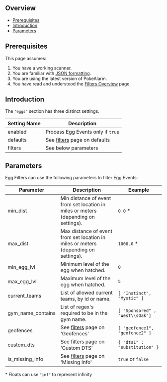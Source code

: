 ## Overview

* [Prerequisites](#prerequisites)
* [Introduction](#introduction)
* [Parameters](#parameters)

## Prerequisites
This page assumes:

1. You have a working scanner.
2. You are familiar with
[JSON formatting](https://www.w3schools.com/js/js_json_intro.asp).
3. You are using the latest version of PokeAlarm.
4. You have read and understood the [Filters Overview](Filters-Overview)
page.

## Introduction

The `"eggs"` section has three distinct settings.

| Setting Name         | Description                                               |
| -------------------- |---------------------------------------------------------- |
| enabled              | Process Egg Events only if `true`                         |
| defaults             | See [filters](Filters-Overview#defaults) page on defaults |
| filters              | See below parameters                                      |

## Parameters

Egg Filters can use the following parameters to filter Egg Events:

| Parameter   | Description                                  | Example |
| ----------- |--------------------------------------------- |---------|
| min_dist    | Min distance of event from set location in miles or meters (depending on settings). | `0.0` *|
| max_dist    | Max distance of event from set location in miles or meters (depending on settings). | `1000.0` *|
| min_egg_lvl | Minimum level of the egg when hatched.       | `0`     |
| max_egg_lvl | Maximum level of the egg when hatched.       | `5`     |
| current_teams | List of allowed current teams, by id or name. | `[ "Instinct", "Mystic" ]` |
| gym_name_contains | List of regex's required to be in the gym name.  | `[ "Sponsored" , "West\\sOak"]` |
| geofences   | See [filters](Filters-Overview#geofence) page on 'Geofences'    | `[ "geofence1", "geofence2" ]` |
| custom_dts  | See [filters](Filters-Overview#custom-dts) page on 'Custom DTS'   | `{ "dts1" : "substitution" }` |
| is_missing_info | See [filters](Filters-Overview#missing-info) page on 'Missing Info' | `true` or `false` |

\* Floats can use `"inf"` to represent infinity
